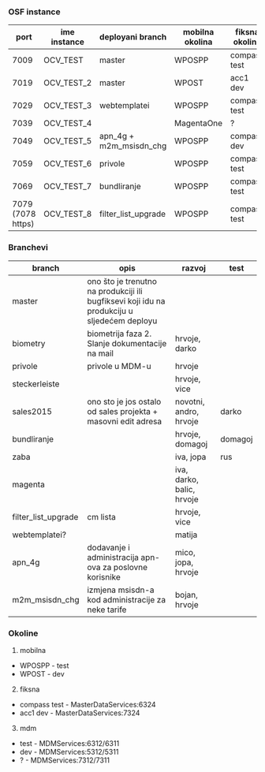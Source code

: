 ### OSF instance
| port | ime instance	| deployani branch | mobilna okolina | fiksna okolina | mdm okolina |
| --- | --- | --- | --- | --- | --- |
| 7009 | OCV_TEST |	master | WPOSPP | compass test   |  test  |
| 7019 | OCV_TEST_2 | master | WPOST | acc1 dev | dev |
| 7029 | OCV_TEST_3 | webtemplatei | WPOSPP | compass test | test |
| 7039 | OCV_TEST_4 |  | MagentaOne  | ? | ? |
| 7049 | OCV_TEST_5 | apn_4g + m2m_msisdn_chg | WPOSPP | compass dev | test |
| 7059 | OCV_TEST_6 | privole | WPOSPP | compass test | test |
| 7069 | OCV_TEST_7 | bundliranje | WPOSPP | compass test | test |
| 7079 (7078 https) | OCV_TEST_8 | filter_list_upgrade | WPOSPP | compass test | test |


### Branchevi
| branch | opis | razvoj | test |
| --- | --- | --- | --- |
| master | ono što je trenutno na produkciji ili bugfiksevi koji idu na produkciju u sljedećem deployu | | |
| biometry | biometrija faza 2. Slanje dokumentacije na mail | hrvoje, darko | |
| privole | privole u MDM-u | hrvoje | |
| steckerleiste  | | hrvoje, vice | |
| sales2015  | ono sto je jos ostalo od sales projekta + masovni edit adresa | novotni, andro, hrvoje | darko |
| bundliranje | | hrvoje, domagoj | domagoj |
| zaba  | | iva, jopa | rus | |
| magenta  | | iva, darko, balic, hrvoje | | |
| filter_list_upgrade  | cm lista | hrvoje, vice | | |
| webtemplatei?  | | matija | | |
| apn_4g | dodavanje i administracija apn-ova za poslovne korisnike | mico, jopa, hrvoje | | |
| m2m_msisdn_chg | izmjena msisdn-a kod administracije za neke tarife | bojan, hrvoje | | |

### Okoline
1. mobilna
 *	WPOSPP - test
 *	WPOST - dev

2. fiksna
 * compass test - MasterDataServices:6324
 * acc1 dev - MasterDataServices:7324

3. mdm
 * test - MDMServices:6312/6311
 * dev - MDMServices:5312/5311
 * ? - MDMServices:7312/7311
